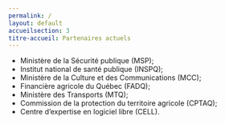 ```yaml
---
permalink: /
layout: default
accueilsection: 3
titre-accueil: Partenaires actuels
---
```


- Ministère de la Sécurité publique (MSP);
- Institut national de santé publique (INSPQ);
- Ministère de la Culture et des Communications (MCC);
- Financière agricole du Québec (FADQ);
- Ministère des Transports (MTQ);
- Commission de la protection du territoire agricole (CPTAQ);
- Centre d’expertise en logiciel libre (CELL).
